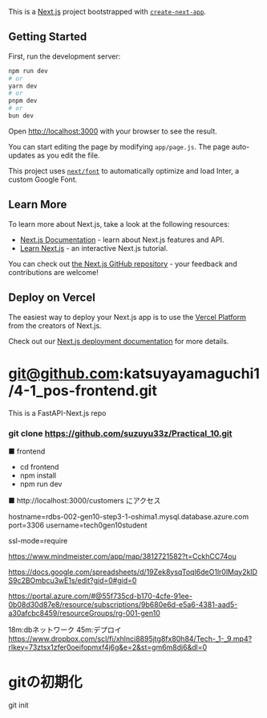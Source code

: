 This is a [Next.js](https://nextjs.org/) project bootstrapped with [`create-next-app`](https://github.com/vercel/next.js/tree/canary/packages/create-next-app).

## Getting Started

First, run the development server:

```bash
npm run dev
# or
yarn dev
# or
pnpm dev
# or
bun dev
```

Open [http://localhost:3000](http://localhost:3000) with your browser to see the result.

You can start editing the page by modifying `app/page.js`. The page auto-updates as you edit the file.

This project uses [`next/font`](https://nextjs.org/docs/basic-features/font-optimization) to automatically optimize and load Inter, a custom Google Font.

## Learn More

To learn more about Next.js, take a look at the following resources:

- [Next.js Documentation](https://nextjs.org/docs) - learn about Next.js features and API.
- [Learn Next.js](https://nextjs.org/learn) - an interactive Next.js tutorial.

You can check out [the Next.js GitHub repository](https://github.com/vercel/next.js/) - your feedback and contributions are welcome!

## Deploy on Vercel

The easiest way to deploy your Next.js app is to use the [Vercel Platform](https://vercel.com/new?utm_medium=default-template&filter=next.js&utm_source=create-next-app&utm_campaign=create-next-app-readme) from the creators of Next.js.

Check out our [Next.js deployment documentation](https://nextjs.org/docs/deployment) for more details.


# git@github.com:katsuyayamaguchi1/4-1_pos-frontend.git


This is a FastAPI-Next.js repo

### git clone https://github.com/suzuyu33z/Practical_10.git



■ frontend

- cd frontend
- npm install
- npm run dev

■ http://localhost:3000/customers にアクセス


hostname=rdbs-002-gen10-step3-1-oshima1.mysql.database.azure.com
port=3306
username=tech0gen10student

ssl-mode=require


https://www.mindmeister.com/app/map/3812721582?t=CckhCC74ou

https://docs.google.com/spreadsheets/d/19Zek8ysqToqI6deO1lr0lMqy2kIDS9c2BOmbcu3wE1s/edit?gid=0#gid=0

https://portal.azure.com/#@55f735cd-b170-4cfe-91ee-0b08d30d87e8/resource/subscriptions/9b680e6d-e5a6-4381-aad5-a30afcbc8459/resourceGroups/rg-001-gen10

18m:dbネットワーク
45m:デプロイ
https://www.dropbox.com/scl/fi/xhlnci8895jtg8fx80h84/Tech-_1-_9.mp4?rlkey=73ztsx1zfer0oeifopmxf4j6g&e=2&st=gm6m8dj6&dl=0


# gitの初期化
git init
